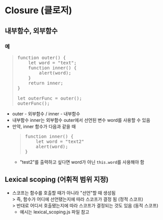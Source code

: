 # Closure (클로저)
## 내부함수, 외부함수
### 예
> <pre>
> function outer() {
>     let word = "text";
>     function inner() {
>         alert(word);
>     }
>     return inner;
> }
>
> let outerFunc = outer();
> outerFunc();
> </pre>
* outer - 외부함수 / inner - 내부함수
* 내부함수 inner는 외부함수 outer에서 선언된 변수 word를 사용할 수 있음
* 만약, inner 함수가 다음과 같을 때
  > <pre>
  > function inner() {
  >     let word = "text2"
  >     alert(word);
  > }
  > </pre>
  * "test2"를 출력하고 싶다면 word가 아닌 <code>this.word</code>를 사용해야 함

## Lexical scoping (어휘적 범위 지정)
* 스코프는 함수를 호출할 때가 아니라 "선언"할 때 생성됨 
  <br>> 즉, 함수가 어디에 선언됐는지에 따라 스코프가 결정 됨 (정적 스코프)
  <br>> 반대로 어디서 호출됐는지에 따라 스코프가 결정되는 것도 있음 (동적 스코프)
  * 예시는 lexical_scoping.js 파일 참고

